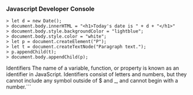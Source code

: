 
### Javascript Developer Console 
```
> let d = new Date();
> document.body.innerHTML = "<h1>Today's date is " + d + "</h1>"
> document.body.style.backgroundColor = "lightblue";
> document.body.style.color = "white";
> let p = document.createElement("P");
> let t = document.createTextNode("Paragraph text.");
> p.appendChild(t);
> document.body.appendChild(p);

```
Identifiers
The name of a variable, function, or property is known as an identifier in JavaScript. Identifiers consist of letters and numbers, but they cannot include any symbol outside of $ and _, and cannot begin with a number.```

